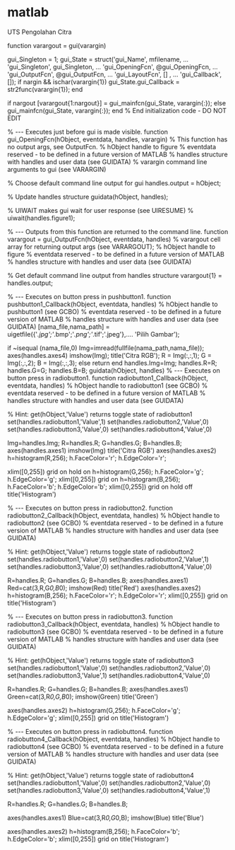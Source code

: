 # matlab
UTS Pengolahan Citra


function varargout = gui(varargin)

gui_Singleton = 1;
gui_State = struct('gui_Name',       mfilename, ...
                   'gui_Singleton',  gui_Singleton, ...
                   'gui_OpeningFcn', @gui_OpeningFcn, ...
                   'gui_OutputFcn',  @gui_OutputFcn, ...
                   'gui_LayoutFcn',  [] , ...
                   'gui_Callback',   []);
if nargin && ischar(varargin{1})
    gui_State.gui_Callback = str2func(varargin{1});
end

if nargout
    [varargout{1:nargout}] = gui_mainfcn(gui_State, varargin{:});
else
    gui_mainfcn(gui_State, varargin{:});
end
% End initialization code - DO NOT EDIT


% --- Executes just before gui is made visible.
function gui_OpeningFcn(hObject, eventdata, handles, varargin)
% This function has no output args, see OutputFcn.
% hObject    handle to figure
% eventdata  reserved - to be defined in a future version of MATLAB
% handles    structure with handles and user data (see GUIDATA)
% varargin   command line arguments to gui (see VARARGIN)

% Choose default command line output for gui
handles.output = hObject;

% Update handles structure
guidata(hObject, handles);

% UIWAIT makes gui wait for user response (see UIRESUME)
% uiwait(handles.figure1);


% --- Outputs from this function are returned to the command line.
function varargout = gui_OutputFcn(hObject, eventdata, handles) 
% varargout  cell array for returning output args (see VARARGOUT);
% hObject    handle to figure
% eventdata  reserved - to be defined in a future version of MATLAB
% handles    structure with handles and user data (see GUIDATA)

% Get default command line output from handles structure
varargout{1} = handles.output;


% --- Executes on button press in pushbutton1.
function pushbutton1_Callback(hObject, eventdata, handles)
% hObject    handle to pushbutton1 (see GCBO)
% eventdata  reserved - to be defined in a future version of MATLAB
% handles    structure with handles and user data (see GUIDATA)
[nama_file,nama_path] = uigetfile({'*.jpg';'*.bmp';'*.png';'*.tif';'.jpeg'},....
    'Pilih Gambar');

if ~isequal (nama_file,0)
    Img=imread(fullfile(nama_path,nama_file));
    axes(handles.axes4)
    imshow(Img);
    title('Citra RGB');
    R = Img(:,:,1);
    G = Img(:,:,2);
    B = Img(:,:,3);
else
    return
end
handles.Img=Img;
handles.R=R;
handles.G=G;
handles.B=B;
guidata(hObject, handles) 
% --- Executes on button press in radiobutton1.
function radiobutton1_Callback(hObject, eventdata, handles)
% hObject    handle to radiobutton1 (see GCBO)
% eventdata  reserved - to be defined in a future version of MATLAB
% handles    structure with handles and user data (see GUIDATA)

% Hint: get(hObject,'Value') returns toggle state of radiobutton1
set(handles.radiobutton1,'Value',1)
set(handles.radiobutton2,'Value',0)
set(handles.radiobutton3,'Value',0)
set(handles.radiobutton4,'Value',0)

Img=handles.Img;
R=handles.R;
G=handles.G;
B=handles.B;
axes(handles.axes1)
imshow(Img)
title('Citra RGB')
axes(handles.axes2)
h=histogram(R,256);
h.FaceColor='r';
h.EdgeColor='r';

xlim([0,255])
grid on
hold on
h=histogram(G,256);
h.FaceColor='g';
h.EdgeColor='g';
xlim([0,255])
grid on
h=histogram(B,256);
h.FaceColor='b';
h.EdgeColor='b';
xlim([0,255])
grid on
hold off
title('Histogram')



% --- Executes on button press in radiobutton2.
function radiobutton2_Callback(hObject, eventdata, handles)
% hObject    handle to radiobutton2 (see GCBO)
% eventdata  reserved - to be defined in a future version of MATLAB
% handles    structure with handles and user data (see GUIDATA)

% Hint: get(hObject,'Value') returns toggle state of radiobutton2
set(handles.radiobutton1,'Value',0)
set(handles.radiobutton2,'Value',1)
set(handles.radiobutton3,'Value',0)
set(handles.radiobutton4,'Value',0)

R=handles.R;
G=handles.G;
B=handles.B;
axes(handles.axes1)
Red=cat(3,R,G*0,B*0);
imshow(Red)
title('Red')
axes(handles.axes2)
h=histogram(B,256);
h.FaceColor='r';
h.EdgeColor='r';
xlim([0,255])
grid on
title('Histogram')


% --- Executes on button press in radiobutton3.
function radiobutton3_Callback(hObject, eventdata, handles)
% hObject    handle to radiobutton3 (see GCBO)
% eventdata  reserved - to be defined in a future version of MATLAB
% handles    structure with handles and user data (see GUIDATA)

% Hint: get(hObject,'Value') returns toggle state of radiobutton3
set(handles.radiobutton1,'Value',0)
set(handles.radiobutton2,'Value',0)
set(handles.radiobutton3,'Value',1)
set(handles.radiobutton4,'Value',0)

R=handles.R;
G=handles.G;
B=handles.B;
axes(handles.axes1)
Green=cat(3,R*0,G,B*0);
imshow(Green)
title('Green')

axes(handles.axes2)
h=histogram(G,256);
h.FaceColor='g';
h.EdgeColor='g';
xlim([0,255])
grid on
title('Histogram')


% --- Executes on button press in radiobutton4.
function radiobutton4_Callback(hObject, eventdata, handles)
% hObject    handle to radiobutton4 (see GCBO)
% eventdata  reserved - to be defined in a future version of MATLAB
% handles    structure with handles and user data (see GUIDATA)

% Hint: get(hObject,'Value') returns toggle state of radiobutton4
set(handles.radiobutton1,'Value',0)
set(handles.radiobutton2,'Value',0)
set(handles.radiobutton3,'Value',0)
set(handles.radiobutton4,'Value',1)

R=handles.R;
G=handles.G;
B=handles.B;

axes(handles.axes1)
Blue=cat(3,R*0,G*0,B);
imshow(Blue)
title('Blue')

axes(handles.axes2)
h=histogram(B,256);
h.FaceColor='b';
h.EdgeColor='b';
xlim([0,255])
grid on
title('Histogram')

